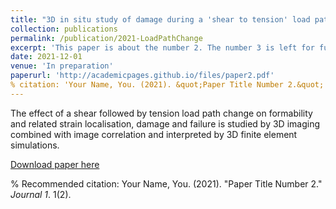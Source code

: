 ```yaml
---
title: "3D in situ study of damage during a 'shear to tension' load path change"
collection: publications
permalink: /publication/2021-LoadPathChange
excerpt: 'This paper is about the number 2. The number 3 is left for future work.'
date: 2021-12-01
venue: 'In preparation'
paperurl: 'http://academicpages.github.io/files/paper2.pdf'
% citation: 'Your Name, You. (2021). &quot;Paper Title Number 2.&quot; <i>Journal 1</i>. 1(2).'
---
```

The effect of a shear followed by tension load path change on formability and related strain localisation, damage and failure is studied by 3D imaging combined with image correlation and interpreted by 3D finite element simulations.

[Download paper here](http://academicpages.github.io/files/paper2.pdf)

% Recommended citation: Your Name, You. (2021). "Paper Title Number 2." <i>Journal 1</i>. 1(2).
